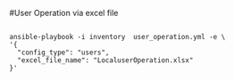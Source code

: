 
#User Operation via excel file
```shell

ansible-playbook -i inventory  user_operation.yml -e \
'{
  "config_type": "users",
  "excel_file_name": "LocaluserOperation.xlsx"
}'
```
